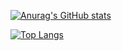
[![Anurag's GitHub stats](https://github-readme-stats.vercel.app/api?username=Siianchan&show_icons=true&theme=transparent)](https://github.com/anuraghazra/github-readme-stats)

[![Top Langs](https://github-readme-stats.vercel.app/api/top-langs/?username=Siianchan&layout=compact)](https://github.com/anuraghazra/github-readme-stats)
